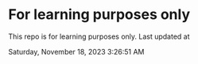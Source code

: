 # For learning purposes only
This repo is for learning purposes only.
Last updated at

Saturday, November 18, 2023 3:26:51 AM

